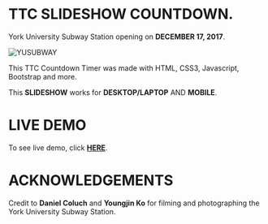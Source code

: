 # TTC SLIDESHOW COUNTDOWN.
York University Subway Station opening on **DECEMBER 17, 2017**.

![YUSUBWAY](https://github.com/dvampofo/countdown/blob/master/assets/images/countdown_entr.png?raw=true)

This TTC Countdown Timer was made with HTML, CSS3, Javascript, Bootstrap and more.

This **SLIDESHOW** works for **DESKTOP/LAPTOP** AND **MOBILE**. 

# LIVE DEMO

To see live demo, click [**HERE**](https://dvampofo.github.io/slidercountdown/).

# ACKNOWLEDGEMENTS

Credit to **Daniel Coluch** and **Youngjin Ko** for filming and photographing the York University Subway Station.
